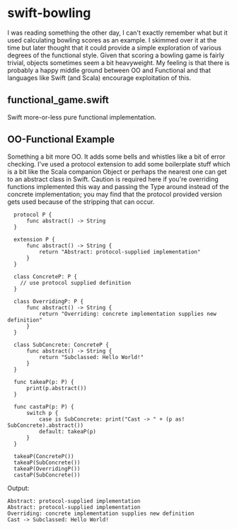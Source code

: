 # swift-bowling

I was reading something the other day, I can't exactly remember what but it used calculating bowling scores as an example. I skimmed over it at the time but later thought that it could provide a simple exploration of various degrees of the functional style. Given that scoring a bowling game is fairly trivial, objects sometimes seem a bit heavyweight. My feeling is that there is probably a happy middle ground between OO and Functional and that languages like Swift (and Scala) encourage exploitation of this.


## functional_game.swift
Swift more-or-less pure functional implementation.

## OO-Functional Example
Something a bit more OO. It adds some bells and whistles like a bit of error checking. I've used a protocol extension to add some boilerplate stuff which is a bit like the Scala companion Object or perhaps the nearest one can get to an abstract class in Swift. Caution is required here if you're overriding functions implemented this way and passing the Type around instead of the concrete implementation; you may find that the protocol provided version gets used because of the stripping that can occur.
```
  protocol P {
      func abstract() -> String
  }

  extension P {
      func abstract() -> String {
          return "Abstract: protocol-supplied implementation"
      }
  }

  class ConcreteP: P {
    // use protocol supplied definition 
  }

  class OverridingP: P {
      func abstract() -> String {
          return "Overriding: concrete implementation supplies new definition"
      }
  }

  class SubConcrete: ConcreteP {
      func abstract() -> String {
          return "Subclassed: Hello World!"
      }
  }

  func takeaP(p: P) {
      print(p.abstract())
  }
  
  func castaP(p: P) {
      switch p {
          case is SubConcrete: print("Cast -> " + (p as! SubConcrete).abstract())
          default: takeaP(p)
      }
  }

  takeaP(ConcreteP())
  takeaP(SubConcrete())
  takeaP(OverridingP())
  castaP(SubConcrete())
```

Output:
```
Abstract: protocol-supplied implementation
Abstract: protocol-supplied implementation
Overriding: concrete implementation supplies new definition
Cast -> Subclassed: Hello World!
```
